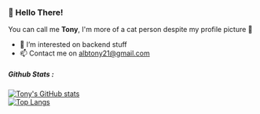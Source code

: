 ### 👋 Hello There!
You can call me **Tony**, I'm more of a cat person despite my profile picture 👀
- 🌱 I’m interested on backend stuff
- 📫 Contact me on albtony21@gmail.com

##### Github Stats :
[![Tony's GitHub stats](https://github-readme-stats.vercel.app/api?username=albtony&show_icons=true&theme=react&count_private=true&bg_color=222222)](https://github.com/Albtony)  
[![Top Langs](https://github-readme-stats.vercel.app/api/top-langs/?username=albtony&exclude_repo=PWEB-Kode-Pos&layout=compact&theme=react&langs_count=8&bg_color=222222)](https://github.com/Albtony)
